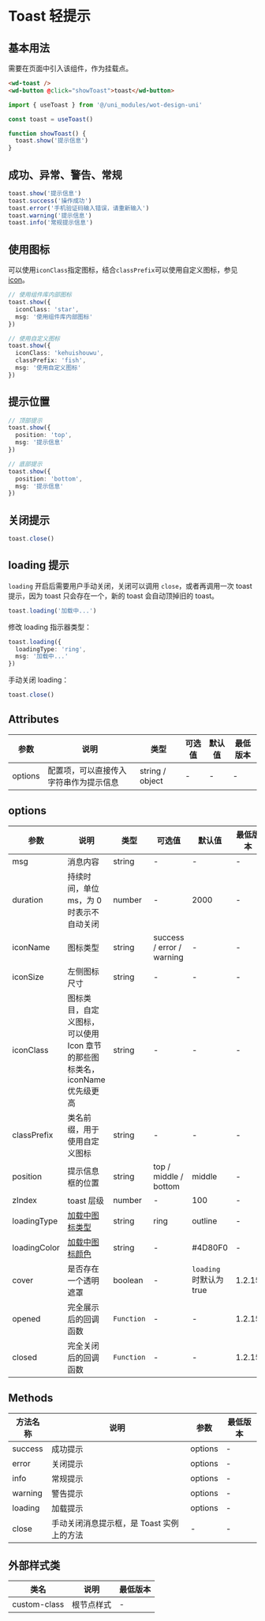 <frame/>

# Toast 轻提示

## 基本用法

需要在页面中引入该组件，作为挂载点。

```html
<wd-toast />
<wd-button @click="showToast">toast</wd-button>
```

```typescript
import { useToast } from '@/uni_modules/wot-design-uni'

const toast = useToast()

function showToast() {
  toast.show('提示信息')
}
```

## 成功、异常、警告、常规

```typescript
toast.show('提示信息')
toast.success('操作成功')
toast.error('手机验证码输入错误，请重新输入')
toast.warning('提示信息')
toast.info('常规提示信息')
```

## 使用图标
可以使用`iconClass`指定图标，结合`classPrefix`可以使用自定义图标，参见[icon](/component/icon#自定义图标)。
```ts
// 使用组件库内部图标
toast.show({
  iconClass: 'star',
  msg: '使用组件库内部图标'
})
```

```ts
// 使用自定义图标
toast.show({
  iconClass: 'kehuishouwu',
  classPrefix: 'fish',
  msg: '使用自定义图标'
})
```

## 提示位置

```typescript
// 顶部提示
toast.show({
  position: 'top',
  msg: '提示信息'
})

// 底部提示
toast.show({
  position: 'bottom',
  msg: '提示信息'
})
```

## 关闭提示

```typescript
toast.close()
```

## loading 提示

`loading` 开启后需要用户手动关闭，关闭可以调用 `close`，或者再调用一次 toast 提示，因为 toast 只会存在一个，新的 toast 会自动顶掉旧的 toast。

```typescript
toast.loading('加载中...')
```

修改 loading 指示器类型：

```typescript
toast.loading({
  loadingType: 'ring',
  msg: '加载中...'
})
```

手动关闭 loading：

```typescript
toast.close()
```

## Attributes

| 参数    | 说明                                   | 类型            | 可选值 | 默认值 | 最低版本 |
| ------- | -------------------------------------- | --------------- | ------ | ------ | -------- |
| options | 配置项，可以直接传入字符串作为提示信息 | string / object | -      | -      | -        |

## options

| 参数         | 说明                                                                        | 类型       | 可选值                    | 默认值                 | 最低版本 |
| ------------ | --------------------------------------------------------------------------- | ---------- | ------------------------- | ---------------------- | -------- |
| msg          | 消息内容                                                                    | string     | -                         | -                      | -        |
| duration     | 持续时间，单位 ms，为 0 时表示不自动关闭                                    | number     | -                         | 2000                   | -        |
| iconName     | 图标类型                                                                    | string     | success / error / warning | -                      | -        |
| iconSize     | 左侧图标尺寸                                                                | string     | -                         | -                   | -        |
| iconClass    | 图标类目，自定义图标，可以使用 Icon 章节的那些图标类名，iconName 优先级更高 | string     | -                         | -                      | -        |
| classPrefix   | 类名前缀，用于使用自定义图标                 | string    | -                         | -                  | -        |
| position     | 提示信息框的位置                                                            | string     | top / middle / bottom     | middle                 | -        |
| zIndex       | toast 层级                                                                  | number     | -                         | 100                    | -        |
| loadingType  | [加载中图标类型](/component/loading)                                        | string     | ring                      | outline                | -        |
| loadingColor | [加载中图标颜色](/component/loading)                                        | string     | -                         | #4D80F0                | -        |
| cover        | 是否存在一个透明遮罩                                                        | boolean    | -                         | `loading`时默认为 true | 1.2.15   |
| opened       | 完全展示后的回调函数                                                        | `Function` | -                         | -                      | 1.2.15   |
| closed       | 完全关闭后的回调函数                                                        | `Function` | -                         | -                      | 1.2.15   |

## Methods

| 方法名称 | 说明                                      | 参数    | 最低版本 |
| -------- | ----------------------------------------- | ------- | -------- |
| success  | 成功提示                                  | options | -        |
| error    | 关闭提示                                  | options | -        |
| info     | 常规提示                                  | options | -        |
| warning  | 警告提示                                  | options | -        |
| loading  | 加载提示                                  | options | -        |
| close    | 手动关闭消息提示框，是 Toast 实例上的方法 | -       | -        |

## 外部样式类

| 类名              | 说明           | 最低版本 |
| ----------------- | -------------- | -------- |
| custom-class      | 根节点样式     | -        |
